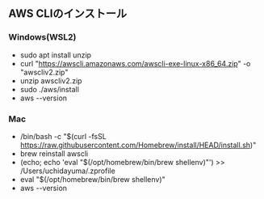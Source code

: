 
## AWS CLIのインストール
### Windows(WSL2)
- sudo apt install unzip
- curl "https://awscli.amazonaws.com/awscli-exe-linux-x86_64.zip" -o "awscliv2.zip"
- unzip awscliv2.zip
- sudo ./aws/install
- aws --version

### Mac
- /bin/bash -c "$(curl -fsSL https://raw.githubusercontent.com/Homebrew/install/HEAD/install.sh)"
- brew reinstall awscli
-  (echo; echo 'eval "$(/opt/homebrew/bin/brew shellenv)"') >> /Users/uchidayuma/.zprofile
- eval "$(/opt/homebrew/bin/brew shellenv)"
- aws --version
